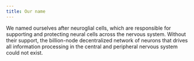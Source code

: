 ```yaml
---
title: Our name 
---
```

We named ourselves after neuroglial cells, which are responsible for supporting and protecting neural cells across the nervous system. Without their support, the billion-node decentralized network of neurons that drives all information processing in the central and peripheral nervous system could not exist.
